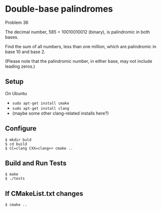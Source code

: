 # Double-base palindromes

Problem 36

The decimal number, 585 = 10010010012 (binary), is palindromic in both bases.

Find the sum of all numbers, less than one million, which are palindromic in base 10 and base 2.

(Please note that the palindromic number, in either base, may not include leading zeros.)

## Setup

On Ubuntu
* `sudo apt-get install cmake`
* `sudo apt-get install clang`
* (maybe some other clang-related installs here?)

## Configure

    $ mkdir buld
    $ cd build
    $ CC=clang CXX=clang++ cmake ..

## Build and Run Tests

    $ make
    $ ./tests

## If CMakeList.txt changes

    $ cmake ..
